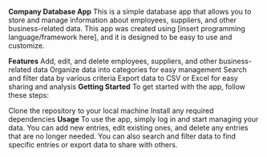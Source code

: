**Company Database App**
This is a simple database app that allows you to store and manage information about employees, suppliers, and other business-related data. This app was created using [insert programming language/framework here], and it is designed to be easy to use and customize.

**Features**
Add, edit, and delete employees, suppliers, and other business-related data
Organize data into categories for easy management
Search and filter data by various criteria
Export data to CSV or Excel for easy sharing and analysis
**Getting Started**
To get started with the app, follow these steps:

Clone the repository to your local machine
Install any required dependencies
**Usage**
To use the app, simply log in and start managing your data. You can add new entries, edit existing ones, and delete any entries that are no longer needed. You can also search and filter data to find specific entries or export data to share with others.
